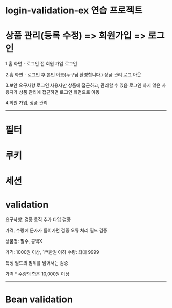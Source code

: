 # login-validation-ex 연습 프로젝트 

# 상품 관리(등록 수정) => 회원가입 => 로그인

1.홈 화면 - 로그인 전 회원 가입
로그인


2.홈 화면 - 로그인 후
본인 이름(누구님 환영합니다.) 상품 관리
로그 아웃


3.보안 요구사항
로그인 사용자만 상품에 접근하고, 관리할 수 있음
로그인 하지 않은 사용자가 상품 관리에 접근하면 로그인 화면으로 이동


4.회원 가입, 상품 관리

-------
# 필터
# 쿠키
# 세션
# validation
요구사항: 검증 로직 추가 타입 검증


가격, 수량에 문자가 들어가면 검증 오류 처리 필드 검증


상품명: 필수, 공백X


가격: 1000원 이상, 1백만원 이하 수량: 최대 9999


특정 필드의 범위를 넘어서는 검증


가격 * 수량의 합은 10,000원 이상

--------
# Bean validation
